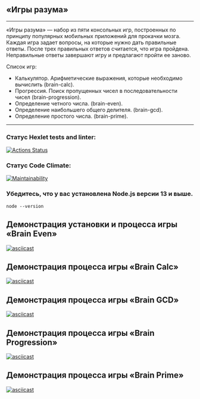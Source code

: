 ## «Игры разума» 
***
«Игры разума» — набор из пяти консольных игр, построенных по принципу популярных мобильных приложений для прокачки мозга. Каждая игра задает вопросы, на которые нужно дать правильные ответы. После трех правильных ответов считается, что игра пройдена. Неправильные ответы завершают игру и предлагают пройти ее заново.

Список игр:
* Калькулятор. Арифметические выражения, которые необходимо вычислить (brain-calc).
* Прогрессия. Поиск пропущенных чисел в последовательности чисел (brain-progression).
* Определение четного числа. (brain-even).
* Определение наибольшего общего делителя. (brain-gcd).
* Определение простого числа. (brain-prime).

***

### Статус Hexlet tests and linter:
[![Actions Status](https://github.com/zapupenec/frontend-project-44/workflows/hexlet-check/badge.svg)](https://github.com/zapupenec/frontend-project-44/actions)

### Статус Code Climate:
[![Maintainability](https://api.codeclimate.com/v1/badges/6fef848567a94d393531/maintainability)](https://codeclimate.com/github/zapupenec/frontend-project-44/maintainability)

### Убедитесь, что у вас установлена Node.js версии 13 и выше.
    node --version

## Демонстрация установки и процесса игры «Brain Even»

[![asciicast](https://asciinema.org/a/Ghol8HZxqJHO2B36pbkebKapx.svg)](https://asciinema.org/a/Ghol8HZxqJHO2B36pbkebKapx)
## Демонстрация процесса игры «Brain Calc»

[![asciicast](https://asciinema.org/a/qLVxSF9IVx24i8wmvXrikZg8t.svg)](https://asciinema.org/a/qLVxSF9IVx24i8wmvXrikZg8t)
## Демонстрация процесса игры «Brain GCD»

[![asciicast](https://asciinema.org/a/LzAQbhgUzRk3qDootd1IlPSpP.svg)](https://asciinema.org/a/LzAQbhgUzRk3qDootd1IlPSpP)
## Демонстрация процесса игры «Brain Progression»

[![asciicast](https://asciinema.org/a/LBtnJgICyW4QAeJQxygSVhEQ3.svg)](https://asciinema.org/a/LBtnJgICyW4QAeJQxygSVhEQ3)
## Демонстрация процесса игры «Brain Prime»

[![asciicast](https://asciinema.org/a/McTAgbpbtILqot1fdXPrB6uow.svg)](https://asciinema.org/a/McTAgbpbtILqot1fdXPrB6uow)